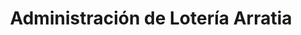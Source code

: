 ---
title: "Administración de Lotería Arratia"
url: /igorre/administracion-de-loteria-arratia/
shop: Lotterie
---
